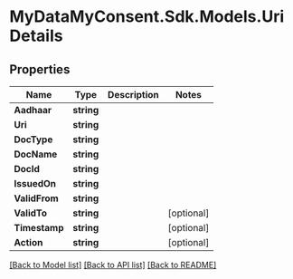 # MyDataMyConsent.Sdk.Models.UriDetails

## Properties

Name | Type | Description | Notes
------------ | ------------- | ------------- | -------------
**Aadhaar** | **string** |  | 
**Uri** | **string** |  | 
**DocType** | **string** |  | 
**DocName** | **string** |  | 
**DocId** | **string** |  | 
**IssuedOn** | **string** |  | 
**ValidFrom** | **string** |  | 
**ValidTo** | **string** |  | [optional] 
**Timestamp** | **string** |  | [optional] 
**Action** | **string** |  | [optional] 

[[Back to Model list]](../README.md#documentation-for-models) [[Back to API list]](../README.md#documentation-for-api-endpoints) [[Back to README]](../README.md)

